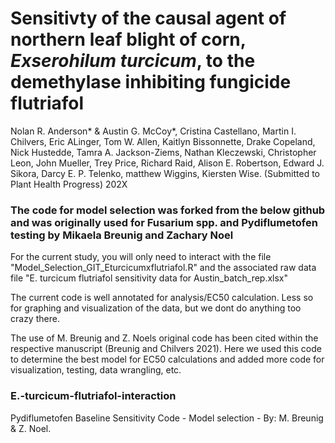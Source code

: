 # Sensitivty of the causal agent of northern leaf blight of corn, _Exserohilum turcicum_, to the demethylase inhibiting fungicide flutriafol
Nolan R. Anderson* & Austin G. McCoy*, Cristina Castellano, Martin I. Chilvers, Eric ALinger, Tom W. Allen, Kaitlyn Bissonnette, Drake Copeland, Nick Hustedde, Tamra A. Jackson-Ziems, Nathan Kleczewski, Christopher Leon, John Mueller, Trey Price, Richard Raid, Alison E. Robertson, Edward J. Sikora, Darcy E. P. Telenko, matthew Wiggins, Kiersten Wise. (Submitted to Plant Health Progress) 202X

### The code for model selection was forked from the below github and was originally used for Fusarium spp. and Pydiflumetofen testing by Mikaela Breunig and Zachary Noel
For the current study, you will only need to interact with the file "Model_Selection_GIT_Eturcicumxflutriafol.R" and the associated raw data file "E. turcicum flutriafol sensitivity data for Austin_batch_rep.xlsx"

The current code is well annotated for analysis/EC50 calculation. Less so for graphing and visualization of the data, but we dont do anything too crazy there.

The use of M. Breunig and Z. Noels original code has been cited within the respective manuscript (Breunig and Chilvers 2021). Here we used this code to determine the best model for EC50 calculations and added more code for visualization, testing, data wrangling, etc.

### E.-turcicum-flutriafol-interaction
Pydiflumetofen Baseline Sensitivity Code - Model selection - By: M. Breunig &amp; Z. Noel. 
